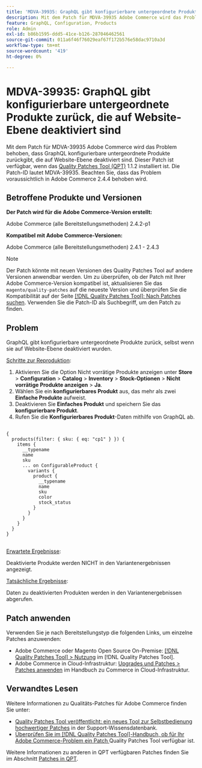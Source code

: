 ```yaml
---
title: 'MDVA-39935: GraphQL gibt konfigurierbare untergeordnete Produkte zurück, die auf Website-Ebene deaktiviert sind'
description: Mit dem Patch für MDVA-39935 Adobe Commerce wird das Problem behoben, dass GraphQL konfigurierbare untergeordnete Produkte zurückgibt, die auf Website-Ebene deaktiviert sind. Dieser Patch ist verfügbar, wenn das [Quality Patches Tool (QPT)](https://experienceleague.adobe.com/en/docs/commerce-operations/tools/quality-patches-tool/quality-patches-tool-to-self-serve-quality-patches) 1.1.2 installiert ist. Die Patch-ID lautet MDVA-39935. Beachten Sie, dass das Problem voraussichtlich in Adobe Commerce 2.4.4 behoben wird.
feature: GraphQL, Configuration, Products
role: Admin
exl-id: b86b1595-ddd5-41ce-b126-287046462561
source-git-commit: 011a6f46f76029eaf67f172b576e58dac9710a3d
workflow-type: tm+mt
source-wordcount: '419'
ht-degree: 0%

---
```


# MDVA-39935: GraphQL gibt konfigurierbare untergeordnete Produkte zurück, die auf Website-Ebene deaktiviert sind

Mit dem Patch für MDVA-39935 Adobe Commerce wird das Problem behoben, dass GraphQL konfigurierbare untergeordnete Produkte zurückgibt, die auf Website-Ebene deaktiviert sind. Dieser Patch ist verfügbar, wenn das [Quality Patches Tool (QPT)](https://experienceleague.adobe.com/en/docs/commerce-operations/tools/quality-patches-tool/quality-patches-tool-to-self-serve-quality-patches) 1.1.2 installiert ist. Die Patch-ID lautet MDVA-39935. Beachten Sie, dass das Problem voraussichtlich in Adobe Commerce 2.4.4 behoben wird.

## Betroffene Produkte und Versionen

**Der Patch wird für die Adobe Commerce-Version erstellt:**

Adobe Commerce (alle Bereitstellungsmethoden) 2.4.2-p1

**Kompatibel mit Adobe Commerce-Versionen:**

Adobe Commerce (alle Bereitstellungsmethoden) 2.4.1 - 2.4.3

>[!NOTE]
>
>Der Patch könnte mit neuen Versionen des Quality Patches Tool auf andere Versionen anwendbar werden. Um zu überprüfen, ob der Patch mit Ihrer Adobe Commerce-Version kompatibel ist, aktualisieren Sie das `magento/quality-patches` auf die neueste Version und überprüfen Sie die Kompatibilität auf der Seite [[!DNL Quality Patches Tool]: Nach Patches suchen](https://experienceleague.adobe.com/en/docs/commerce-operations/tools/quality-patches-tool/quality-patches-tool-to-self-serve-quality-patches). Verwenden Sie die Patch-ID als Suchbegriff, um den Patch zu finden.

## Problem

GraphQL gibt konfigurierbare untergeordnete Produkte zurück, selbst wenn sie auf Website-Ebene deaktiviert wurden.

<u>Schritte zur Reproduktion</u>:

1. Aktivieren Sie die Option Nicht vorrätige Produkte anzeigen unter **Store** > **Configuration** > **Catalog** > **Inventory** > **Stock-Optionen** > **Nicht vorrätige Produkte anzeigen** > **Ja**.
1. Wählen Sie ein **konfigurierbares Produkt** aus, das mehr als zwei **Einfache Produkte** aufweist.
1. Deaktivieren Sie **Einfaches Produkt** und speichern Sie das **konfigurierbare Produkt**.
1. Rufen Sie die **Konfigurierbares Produkt**-Daten mithilfe von GraphQL ab.

<pre>
  <code class="language-graphql">
{
  products(filter: { sku: { eq: "cp1" } }) {
    items {
      __typename
      name
      sku
      ... on ConfigurableProduct {
        variants {
          product {
            __typename
            name
            sku
            color
            stock_status
          }
        }
      }
    }
  }
}
</code>
</pre>

<u>Erwartete Ergebnisse</u>:

Deaktivierte Produkte werden NICHT in den Variantenergebnissen angezeigt.

<u>Tatsächliche Ergebnisse</u>:

Daten zu deaktivierten Produkten werden in den Variantenergebnissen abgerufen.

## Patch anwenden

Verwenden Sie je nach Bereitstellungstyp die folgenden Links, um einzelne Patches anzuwenden:

* Adobe Commerce oder Magento Open Source On-Premise: [[!DNL Quality Patches Tool] > Nutzung](/help/tools/quality-patches-tool/usage.md) im [!DNL Quality Patches Tool].
* Adobe Commerce in Cloud-Infrastruktur: [Upgrades und Patches > Patches anwenden](https://experienceleague.adobe.com/docs/commerce-cloud-service/user-guide/develop/upgrade/apply-patches.html) im Handbuch zu Commerce in Cloud-Infrastruktur.

## Verwandtes Lesen

Weitere Informationen zu Qualitäts-Patches für Adobe Commerce finden Sie unter:

* [Quality Patches Tool veröffentlicht: ein neues Tool zur Selbstbedienung hochwertiger Patches](https://experienceleague.adobe.com/en/docs/commerce-operations/tools/quality-patches-tool/quality-patches-tool-to-self-serve-quality-patches) in der Support-Wissensdatenbank.
* [Überprüfen Sie im [!DNL Quality Patches Tool]-Handbuch, ob für Ihr Adobe Commerce-Problem ein Patch ](/help/tools/quality-patches-tool/patches-available-in-qpt/check-patch-for-magento-issue-with-magento-quality-patches.md) Quality Patches Tool verfügbar ist.

Weitere Informationen zu anderen in QPT verfügbaren Patches finden Sie im Abschnitt [Patches in QPT](https://experienceleague.adobe.com/tools/commerce-quality-patches/index.html).
